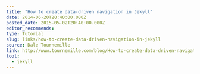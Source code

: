 ```yaml
---
title: "How to create data-driven navigation in Jekyll"
date: 2014-06-20T20:40:00.000Z
posted_date: 2015-05-02T20:40:00.000Z
editor_recommends:
type: Tutorial
slug: links/how-to-create-data-driven-navigation-in-jekyll
source: Dale Tournemille
link: http://www.tournemille.com/blog/How-to-create-data-driven-navigation-in-Jekyll/
tool:
  - jekyll
---
```





